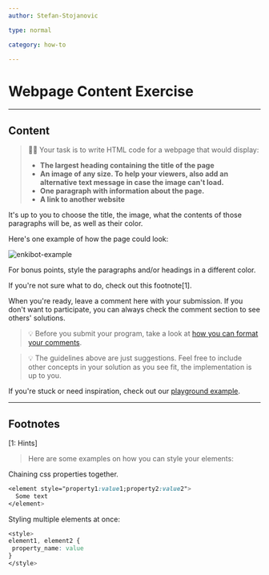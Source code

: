 ```yaml
---
author: Stefan-Stojanovic

type: normal

category: how-to

---
```


# Webpage Content Exercise

---

## Content

> 👩‍💻 Your task is to write HTML code for a webpage that would display:
> - **The largest heading containing the title of the page**
> - **An image of any size. To help your viewers, also add an alternative text message in case the image can't load.**
> - **One paragraph with information about the page.**
> - **A link to another website**

It's up to you to choose the title, the image, what the contents of those paragraphs will be, as well as their color.

Here's one example of how the page could look:

![enkibot-example](https://img.enkipro.com/e6a42cec737935a42270522e1de1ad44.png)

For bonus points, style the paragraphs and/or headings in a different color.

If you're not sure what to do, check out this footnote[1].

When you're ready, leave a comment here with your submission. If you don't want to participate, you can always check the comment section to see others' solutions.

> 💡 Before you submit your program, take a look at [how you can format your comments](https://www.enki.com/glossary/general/markdown-formatting).

> 💡 The guidelines above are just suggestions. Feel free to include other concepts in your solution as you see fit, the implementation is up to you.

If you're stuck or need inspiration, check out our [playground example](https://codepen.io/enkidevs/pen/QWKywyy).
 
---
## Footnotes
[1: Hints]

> Here are some examples on how you can style your elements:

Chaining css properties together.

```css
<element style="property1:value1;property2:value2">
  Some text
</element> 
```

Styling multiple elements at once:

```css
<style>
element1, element2 {
 property_name: value
}
</style>
```
